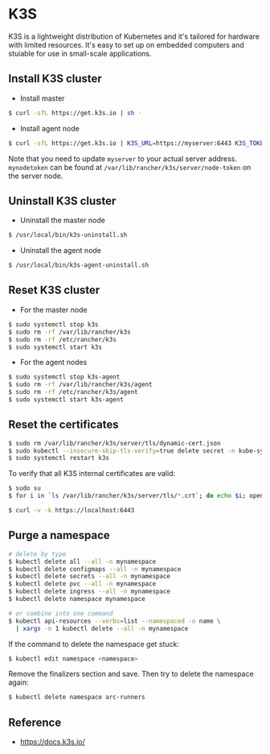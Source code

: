 # K3S

K3S is a lightweight distribution of Kubernetes and it's tailored for hardware with limited resources. It's easy to set up on embedded computers and stuiable for use in small-scale applications.

## Install K3S cluster

* Install master

```bash
$ curl -sfL https://get.k3s.io | sh -
```

* Install agent node

```bash
$ curl -sfL https://get.k3s.io | K3S_URL=https://myserver:6443 K3S_TOKEN=mynodetoken sh -
```

Note that you need to update `myserver` to your actual server address. `mynodetoken` can be found at `/var/lib/rancher/k3s/server/node-token` on the server node.

## Uninstall K3S cluster

* Uninstall the master node

```bash
$ /usr/local/bin/k3s-uninstall.sh
```

* Uninstall the agent node

```bash
$ /usr/local/bin/k3s-agent-uninstall.sh
```

## Reset K3S cluster

* For the master node

```bash
$ sudo systemctl stop k3s
$ sudo rm -rf /var/lib/rancher/k3s
$ sudo rm -rf /etc/rancher/k3s
$ sudo systemctl start k3s
```

* For the agent nodes

```bash
$ sudo systemctl stop k3s-agent
$ sudo rm -rf /var/lib/rancher/k3s/agent
$ sudo rm -rf /etc/rancher/k3s/agent
$ sudo systemctl start k3s-agent
```

## Reset the certificates

```bash
$ sudo rm /var/lib/rancher/k3s/server/tls/dynamic-cert.json
$ sudo kubectl --insecure-skip-tls-verify=true delete secret -n kube-system k3s-serving
$ sudo systemctl restart k3s
```

To verify that all K3S internal certificates are valid:

```bash
$ sudo su
$ for i in `ls /var/lib/rancher/k3s/server/tls/*.crt`; do echo $i; openssl x509 -enddate -noout -in $i; done

$ curl -v -k https://localhost:6443
```

## Purge a namespace

```bash
# delete by type
$ kubectl delete all --all -n mynamespace
$ kubectl delete configmaps --all -n mynamespace
$ kubectl delete secrets --all -n mynamespace
$ kubectl delete pvc --all -n mynamespace
$ kubectl delete ingress --all -n mynamespace
$ kubectl delete namespace mynamespace

# or combine into one command
$ kubectl api-resources --verbs=list --namespaced -o name \
  | xargs -n 1 kubectl delete --all -n mynamespace
```

If the command to delete the namespace get stuck:

```bash
$ kubectl edit namespace <namespace>
```

Remove the finalizers section and save. Then try to delete the namespace again:

```bash
$ kubectl delete namespace arc-runners
```

## Reference

* https://docs.k3s.io/